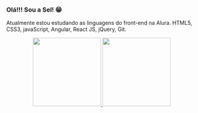 ### Olá!!! Sou a Sel! 😁
Atualmente estou estudando as linguagens do front-end na Alura.
HTML5, CSS3, javaScript, Angular, React JS, jQuery, Git.

  <div align = "center">
        <a href="https://github.com/selbersilva">
        <img height = "180em" src = "https://github-readme-stats.vercel.app/api?username=selbersilva&show_icons=true&theme=dracula&include_all_commits=true&count_private=true" />
        <img height = "180em" src = "https://github-readme-stats.vercel.app/api/top-langs_count=7&theme=dracula" / ></div>
